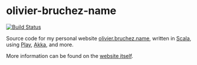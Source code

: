 # olivier-bruchez-name

[![Build Status](https://travis-ci.org/obruchez/olivier-bruchez-name.svg?branch=master)](https://travis-ci.org/obruchez/olivier-bruchez-name)

Source code for my personal website [olivier.bruchez.name](http://olivier.bruchez.name/), written in [Scala](http://www.scala-lang.org/), using [Play](https://www.playframework.com/), [Akka](http://akka.io/), and more.

More information can be found on the [website itself](http://olivier.bruchez.name/).